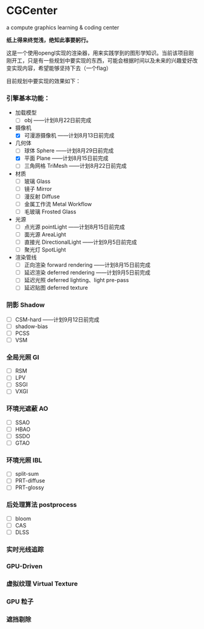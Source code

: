 # CGCenter
a compute graphics learning &amp; coding center

**纸上得来终觉浅，绝知此事要躬行。**

这是一个使用opengl实现的渲染器，用来实践学到的图形学知识。当前该项目刚刚开工，只是有一些规划中要实现的东西，可能会根据时间以及未来的兴趣爱好改变实现内容，希望能够坚持下去（一个flag）

目前规划中要实现的效果如下：

### 引擎基本功能：

- 加载模型
  - [ ] obj    ——计划8月22日前完成
- 摄像机
  - [x] 可漫游摄像机  ——计划8月13日前完成
- 几何体
  - [ ] 球体 Sphere ——计划8月29日前完成
  - [x] 平面 Plane ——计划8月15日前完成
  - [ ] 三角网格 TriMesh ——计划8月22日前完成
- 材质
  - [ ] 玻璃 Glass
  - [ ] 镜子 Mirror
  - [ ] 漫反射 Diffuse
  - [ ] 金属工作流 Metal Workflow
  - [ ] 毛玻璃 Frosted Glass
- 光源
  - [ ] 点光源 pointLight    ——计划8月15日前完成
  - [ ] 面光源 AreaLight
  - [ ] 直接光 DirectionalLight  ——计划9月5日前完成
  - [ ] 聚光灯 SpotLight
- 渲染管线
  - [ ] 正向渲染 forward rendering  ——计划8月15日前完成
  - [ ] 延迟渲染 deferred rendering ——计划9月5日前完成
  - [ ] 延迟光照 deferred lighting、light pre-pass
  - [ ] 延迟贴图 deferred texture

### 阴影 Shadow 

- [ ] CSM-hard  ——计划9月12日前完成
- [ ] shadow-bias
- [ ] PCSS
- [ ] VSM

### 全局光照 GI

- [ ] RSM
- [ ] LPV
- [ ] SSGI
- [ ] VXGI

### 环境光遮蔽 AO

- [ ] SSAO
- [ ] HBAO
- [ ] SSDO
- [ ] GTAO

### 环境光照 IBL

- [ ] split-sum
- [ ] PRT-diffuse
- [ ] PRT-glossy

### 后处理算法 postprocess
- [ ] bloom
- [ ] CAS
- [ ] DLSS

### 实时光线追踪



### GPU-Driven



### 虚拟纹理 Virtual Texture



### GPU 粒子



### 遮挡剔除

